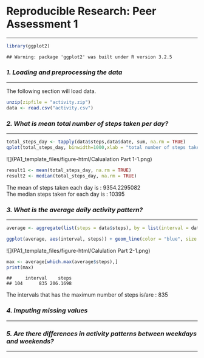# Reproducible Research: Peer Assessment 1
________________________________________  
 
 ```r
 library(ggplot2)
 ```
 
 ```
 ## Warning: package 'ggplot2' was built under R version 3.2.5
 ```
  

### *1. Loading and preprocessing the data*
__________________________________________

The following section will load data.

```r
unzip(zipfile = "activity.zip")
data <- read.csv("activity.csv")
```


### *2. What is mean total number of steps taken per day?*
__________________________________________

```r
total_steps_day <- tapply(data$steps,data$date, sum, na.rm = TRUE)
qplot(total_steps_day, binwidth=1000,xlab = "total number of steps taken each day", ylab = "Frequency")
```

![](PA1_template_files/figure-html/Calualation Part 1-1.png)

```r
result1 <- mean(total_steps_day, na.rm = TRUE)
result2 <- median(total_steps_day, na.rm = TRUE)
```

The mean of steps taken each day is : 9354.2295082   
The median steps taken for each day is : 10395

### *3. What is the average daily activity pattern?*
__________________________________________

```r
average <- aggregate(list(steps = data$steps), by = list(interval = data$interval), FUN=mean, na.rm=TRUE)

ggplot(average, aes(interval, steps)) + geom_line(color = "blue", size = 0.7) + labs(title = "Average Daily Activity Chart", x = "5-minute intervals", y = "Average Number of Steps Taken")
```

![](PA1_template_files/figure-html/Calulation Part 2-1.png)

```r
max <- average[which.max(average$steps),]
print(max)
```

```
##     interval    steps
## 104      835 206.1698
```

The intervals that has the maximum number of steps is/are : 835   


### *4. Imputing missing values*
__________________________________________




### *5. Are there differences in activity patterns between weekdays and weekends?*
__________________________________________






